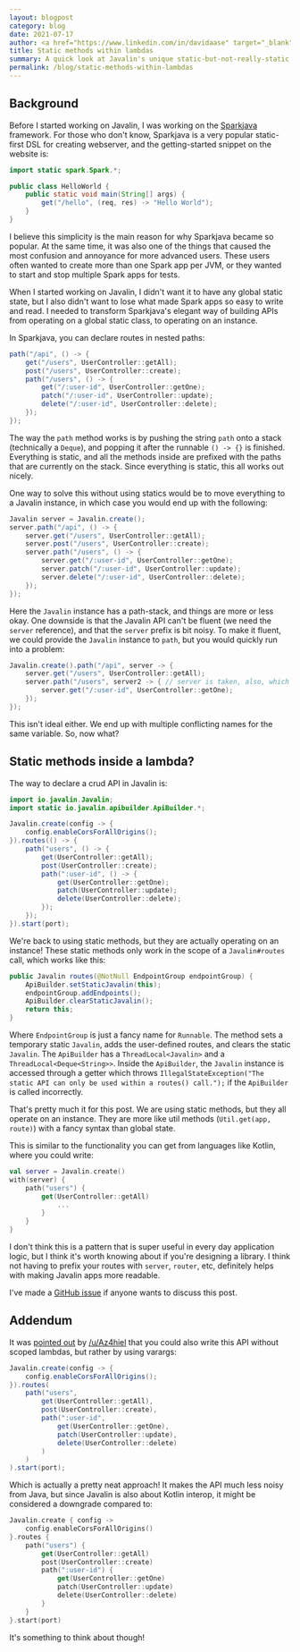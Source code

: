 ```yaml
---
layout: blogpost
category: blog
date: 2021-07-17
author: <a href="https://www.linkedin.com/in/davidaase" target="_blank">David Åse</a>
title: Static methods within lambdas
summary: A quick look at Javalin's unique static-but-not-really-static API
permalink: /blog/static-methods-within-lambdas
---
```


## Background

Before I started working on Javalin, I was working on the [Sparkjava](https://sparkjava.com/)
framework. For those who don't know, Sparkjava is a very popular static-first DSL for
creating webserver, and the getting-started snippet on the website is:

```java
import static spark.Spark.*;

public class HelloWorld {
    public static void main(String[] args) {
        get("/hello", (req, res) -> "Hello World");
    }
}
```

I believe this simplicity is the main reason for why Sparkjava became so popular.
At the same time, it was also one of the things that caused the most confusion and annoyance for
more advanced users. These users often wanted to create more than one Spark app per JVM, or
they wanted to start and stop multiple Spark apps for tests.

When I started working on Javalin, I didn't want it to have any global static state,
but I also didn't want to lose what made Spark apps so easy to write and read. I needed
to transform Sparkjava's elegant way of building APIs from operating on a global static
class, to operating on an instance.

In Sparkjava, you can declare routes in nested paths:

```java
path("/api", () -> {
    get("/users", UserController::getAll);
    post("/users", UserController::create);
    path("/users", () -> {
        get("/:user-id", UserController::getOne);
        patch("/:user-id", UserController::update);
        delete("/:user-id", UserController::delete);
    });
});
```

The way the `path` method works is by pushing the string `path` onto a stack
(technically a `Deque`), and popping it after the runnable `() -> {}` is finished.
Everything is static, and all the methods inside are prefixed with the paths that
are currently on the stack. Since everything is static, this all works out nicely.

One way to solve this without using statics would be to move everything to a
Javalin instance, in which case you would end up with the following:

```java
Javalin server = Javalin.create();
server.path("/api", () -> {
    server.get("/users", UserController::getAll);
    server.post("/users", UserController::create);
    server.path("/users", () -> {
        server.get("/:user-id", UserController::getOne);
        server.patch("/:user-id", UserController::update);
        server.delete("/:user-id", UserController::delete);
    });
});
```

Here the `Javalin` instance has a path-stack, and things are more or less okay. One downside is that
the Javalin API can't be fluent (we need the `server` reference), and that the `server` prefix is bit noisy.
To make it fluent, we could provide the `Javalin` instance to `path`, but you would quickly run into a problem:

```java
Javalin.create().path("/api", server -> {
    server.get("/users", UserController::getAll);
    server.path("/users", server2 -> { // server is taken, also, which one should we use?
        server.get("/:user-id", UserController::getOne);
    });
});
```

This isn't ideal either. We end up with multiple conflicting names for the same variable. So, now what?

## Static methods inside a lambda?

The way to declare a crud API in Javalin is:

```java
import io.javalin.Javalin;
import static io.javalin.apibuilder.ApiBuilder.*;

Javalin.create(config -> {
    config.enableCorsForAllOrigins();
}).routes(() -> {
    path("users", () -> {
        get(UserController::getAll);
        post(UserController::create);
        path(":user-id", () -> {
            get(UserController::getOne);
            patch(UserController::update);
            delete(UserController::delete);
        });
    });
}).start(port);
```

We're back to using static methods, but they are actually operating on an instance!
These static methods only work in the scope of a `Javalin#routes` call, which works like this:

```java
public Javalin routes(@NotNull EndpointGroup endpointGroup) {
    ApiBuilder.setStaticJavalin(this);
    endpointGroup.addEndpoints();
    ApiBuilder.clearStaticJavalin();
    return this;
}
```

Where `EndpointGroup` is just a fancy name for `Runnable`. The method sets a temporary
static `Javalin`, adds the user-defined routes, and clears the static `Javalin`.
The `ApiBuilder` has a `ThreadLocal<Javalin>` and a `ThreadLocal<Deque<String>>`.
Inside the `ApiBuilder`, the `Javalin` instance is accessed through a getter which throws
`IllegalStateException("The static API can only be used within a routes() call.");`
if the `ApiBuilder` is called incorrectly.

That's pretty much it for this post. We are using static methods, but they all operate on an instance.
They are more like util methods (`Util.get(app, route)`) with a fancy syntax than global state.

This is similar to the functionality you can get from languages like Kotlin,
where you could write:

```kotlin
val server = Javalin.create()
with(server) {
    path("users") {
        get(UserController::getAll)
            ...
        }
    }
}
```

I don't think this is a pattern that is super useful in every day application logic,
but I think it's worth knowing about if you're designing a library. I think not having
to prefix your routes with `server`, `router`, etc, definitely helps with making Javalin
apps more readable.

I've made a [GitHub issue](https://github.com/javalin/javalin.github.io/issues/105)
if anyone wants to discuss this post.

## Addendum
It was [pointed out](https://www.reddit.com/r/java/comments/onenui/static_util_methods_within_lambdas/h5v4nil/)
by [/u/Az4hiel](https://www.reddit.com/user/Az4hiel)
that you could also write this API without scoped lambdas, but rather by using varargs:

```java
Javalin.create(config -> {
    config.enableCorsForAllOrigins();
}).routes(
    path("users",
        get(UserController::getAll),
        post(UserController::create),
        path(":user-id",
            get(UserController::getOne),
            patch(UserController::update),
            delete(UserController::delete)
        )
    )
).start(port);
```

Which is actually a pretty neat approach! It makes the API much less noisy from Java,
but since Javalin is also about Kotlin interop, it might be considered a downgrade compared to:

```kotlin
Javalin.create { config ->
    config.enableCorsForAllOrigins()
}.routes {
    path("users") {
        get(UserController::getAll)
        post(UserController::create)
        path(":user-id") {
            get(UserController::getOne)
            patch(UserController::update)
            delete(UserController::delete)
        }
    }
}.start(port)
```

It's something to think about though!
